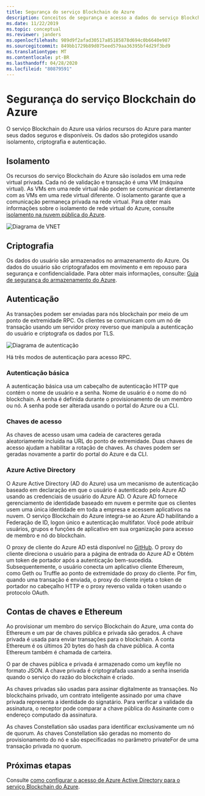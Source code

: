```yaml
---
title: Segurança do serviço Blockchain do Azure
description: Conceitos de segurança e acesso a dados do serviço Blockchain do Azure
ms.date: 11/22/2019
ms.topic: conceptual
ms.reviewer: janders
ms.openlocfilehash: 989d9f2afad30517a85185878d694c0b6640e987
ms.sourcegitcommit: 849bb1729b89d075eed579aa36395bf4d29f3bd9
ms.translationtype: MT
ms.contentlocale: pt-BR
ms.lasthandoff: 04/28/2020
ms.locfileid: "80879591"
---
```

# <a name="azure-blockchain-service-security"></a>Segurança do serviço Blockchain do Azure

O serviço Blockchain do Azure usa vários recursos do Azure para manter seus dados seguros e disponíveis. Os dados são protegidos usando isolamento, criptografia e autenticação.

## <a name="isolation"></a>Isolamento

Os recursos do serviço Blockchain do Azure são isolados em uma rede virtual privada. Cada nó de validação e transação é uma VM (máquina virtual). As VMs em uma rede virtual não podem se comunicar diretamente com as VMs em uma rede virtual diferente. O isolamento garante que a comunicação permaneça privada na rede virtual. Para obter mais informações sobre o isolamento de rede virtual do Azure, consulte [isolamento na nuvem pública do Azure](../../security/fundamentals/isolation-choices.md#networking-isolation).

![Diagrama de VNET](./media/data-security/vnet.png)

## <a name="encryption"></a>Criptografia

Os dados do usuário são armazenados no armazenamento do Azure. Os dados do usuário são criptografados em movimento e em repouso para segurança e confidencialidade. Para obter mais informações, consulte: [Guia de segurança do armazenamento do Azure](../../storage/blobs/security-recommendations.md).

## <a name="authentication"></a>Autenticação

As transações podem ser enviadas para nós blockchain por meio de um ponto de extremidade RPC. Os clientes se comunicam com um nó de transação usando um servidor proxy reverso que manipula a autenticação do usuário e criptografa os dados por TLS.

![Diagrama de autenticação](./media/data-security/authentication.png)

Há três modos de autenticação para acesso RPC.

### <a name="basic-authentication"></a>Autenticação básica

A autenticação básica usa um cabeçalho de autenticação HTTP que contém o nome de usuário e a senha. Nome de usuário é o nome do nó blockchain. A senha é definida durante o provisionamento de um membro ou nó. A senha pode ser alterada usando o portal do Azure ou a CLI.

### <a name="access-keys"></a>Chaves de acesso

As chaves de acesso usam uma cadeia de caracteres gerada aleatoriamente incluída na URL do ponto de extremidade. Duas chaves de acesso ajudam a habilitar a rotação de chaves. As chaves podem ser geradas novamente a partir do portal do Azure e da CLI.

### <a name="azure-active-directory"></a>Azure Active Directory

O Azure Active Directory (AD do Azure) usa um mecanismo de autenticação baseado em declaração em que o usuário é autenticado pelo Azure AD usando as credenciais de usuário do Azure AD. O Azure AD fornece gerenciamento de identidade baseado em nuvem e permite que os clientes usem uma única identidade em toda a empresa e acessem aplicativos na nuvem. O serviço Blockchain do Azure integra-se ao Azure AD habilitando a Federação de ID, logon único e autenticação multifator. Você pode atribuir usuários, grupos e funções de aplicativo em sua organização para acesso de membro e nó do blockchain.

O proxy de cliente do Azure AD está disponível no [GitHub](https://github.com/Microsoft/azure-blockchain-connector/releases). O proxy do cliente direciona o usuário para a página de entrada do Azure AD e Obtém um token de portador após a autenticação bem-sucedida. Subsequentemente, o usuário conecta um aplicativo cliente Ethereum, como Geth ou Truffle ao ponto de extremidade do proxy do cliente. Por fim, quando uma transação é enviada, o proxy do cliente injeta o token de portador no cabeçalho HTTP e o proxy reverso valida o token usando o protocolo OAuth.

## <a name="keys-and-ethereum-accounts"></a>Contas de chaves e Ethereum

Ao provisionar um membro do serviço Blockchain do Azure, uma conta do Ethereum e um par de chaves pública e privada são gerados. A chave privada é usada para enviar transações para o blockchain. A conta Ethereum é os últimos 20 bytes do hash da chave pública. A conta Ethereum também é chamada de carteira.

O par de chaves pública e privada é armazenado como um keyfile no formato JSON. A chave privada é criptografada usando a senha inserida quando o serviço do razão do blockchain é criado.

As chaves privadas são usadas para assinar digitalmente as transações. No blockchains privado, um contrato inteligente assinado por uma chave privada representa a identidade do signatário. Para verificar a validade da assinatura, o receptor pode comparar a chave pública do Assinante com o endereço computado da assinatura.

As chaves Constellation são usadas para identificar exclusivamente um nó de quorum. As chaves Constellation são geradas no momento do provisionamento do nó e são especificadas no parâmetro privateFor de uma transação privada no quorum.

## <a name="next-steps"></a>Próximas etapas

Consulte [como configurar o acesso de Azure Active Directory para o serviço Blockchain do Azure](configure-aad.md).

